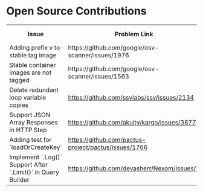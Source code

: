 # Open Source Contributions

<table>
	<tr>
		<th>Issue</th>
		<th>Problem Link</th>
		<th>Pull Request Link</th>
		<th>Technical Skills</th>
	</tr>
	<tr>
		<td>Adding prefix v to stable tag image</td>
		<td>https://github.com/google/osv-scanner/issues/1976</td>
		<td>https://github.com/google/osv-scanner/pull/2001</td>
		<td>GitHub Actions</td>
	</tr>
	<tr>
		<td>Stable container images are not tagged</td>
		<td>https://github.com/google/osv-scanner/issues/1563</td>
		<td>https://github.com/google/osv-scanner/pull/1882</td>
		<td>GitHub Actions</td>
	</tr>
	<tr>
		<td>Delete redundant loop variable copies</td>
		<td><a target="_blank" href="https://github.com/ssvlabs/ssv/issues/2134">https://github.com/ssvlabs/ssv/issues/2134</a></td>
		<td><a target="_blank" href="https://github.com/ssvlabs/ssv/pull/2198">https://github.com/ssvlabs/ssv/pull/2198</a></td>
		<td>Golang</td>
	</tr>
	<tr>
		<td>Support JSON Array Responses in HTTP Step</td>
		<td><a target="_blank" href="https://github.com/akuity/kargo/issues/3877">https://github.com/akuity/kargo/issues/3877</a></td>
		<td><a target="_blank" href="https://github.com/akuity/kargo/pull/4059">https://github.com/akuity/kargo/pull/4059</a></td>
		<td>Golang</td>
	</tr>
	<tr>
		<td>Adding test for `loadOrCreateKey`</td>
		<td><a target="_blank" href="https://github.com/pactus-project/pactus/issues/1766">https://github.com/pactus-project/pactus/issues/1766</a></td>
		<td><a target="_blank" href="https://github.com/pactus-project/pactus/pull/1783">https://github.com/pactus-project/pactus/pull/1783</a></td>
		<td>Golang</td>
	</tr>
	<tr>
		<td>Implement `.Log()` Support After `.Limit()` in Query Builder</td>
		<td><a target="_blank" href="https://github.com/devasherr/Nexom/issues/3">https://github.com/devasherr/Nexom/issues/3</a></td>
		<td><a target="_blank" href="https://github.com/devasherr/Nexom/pull/4">https://github.com/devasherr/Nexom/pull/4</a></td>
		<td>Golang</td>
	</tr>
</table>
